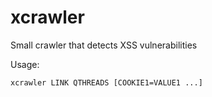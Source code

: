 # xcrawler
Small crawler that detects XSS vulnerabilities

Usage:
```
xcrawler LINK QTHREADS [COOKIE1=VALUE1 ...]
```
